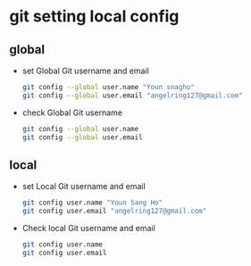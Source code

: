 # git setting local config

## global

- set Global Git username and email

  ```bash
  git config --global user.name "Youn snagho"
  git config --global user.email "angelring127@gmail.com"
  ```

- check Global Git username

  ```bash
  git config --global user.name
  git config --global user.email
  ```

  

## local

- set Local Git username and email

  ```bash
  git config user.name "Youn Sang Ho"
  git config user.email "angelring127@gmail.com"
  ```

- Check local Git username and email

  ```bash
  git config user.name
  git config user.email
  ```

  